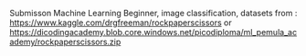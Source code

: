 Submisson Machine Learning Beginner,
image classification, datasets from : https://www.kaggle.com/drgfreeman/rockpaperscissors or https://dicodingacademy.blob.core.windows.net/picodiploma/ml_pemula_academy/rockpaperscissors.zip

